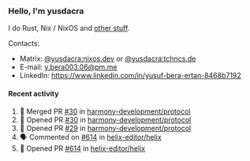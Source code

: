 ### Hello, I'm yusdacra

I do Rust, Nix / NixOS and [other stuff](https://yusdacra.gitlab.io/about).

Contacts:
- Matrix: [@yusdacra:nixos.dev](https://matrix.to/#/@yusdacra:nixos.dev) or [@yusdacra:tchncs.de](https://matrix.to/#/@yusdacra:tchncs.de)
- E-mail: y.bera003.06@pm.me
- LinkedIn: https://www.linkedin.com/in/yusuf-bera-ertan-8468b7192

#### Recent activity

<!--START_SECTION:activity-->
1. 🎉 Merged PR [#30](https://github.com/harmony-development/protocol/pull/30) in [harmony-development/protocol](https://github.com/harmony-development/protocol)
2. 💪 Opened PR [#30](https://github.com/harmony-development/protocol/pull/30) in [harmony-development/protocol](https://github.com/harmony-development/protocol)
3. 💪 Opened PR [#29](https://github.com/harmony-development/protocol/pull/29) in [harmony-development/protocol](https://github.com/harmony-development/protocol)
4. 🗣 Commented on [#614](https://github.com/helix-editor/helix/issues/614) in [helix-editor/helix](https://github.com/helix-editor/helix)
5. 💪 Opened PR [#614](https://github.com/helix-editor/helix/pull/614) in [helix-editor/helix](https://github.com/helix-editor/helix)
<!--END_SECTION:activity-->
